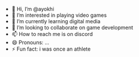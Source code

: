 - 👋 Hi, I’m @ayokhi
- 👀 I’m interested in playing video games
- 🌱 I’m currently learning digital media
- 💞️ I’m looking to collaborate on game development
- 📫 How to reach me is on discord
- 😄 Pronouns: ...
- ⚡ Fun fact: i was once an athlete

<!---
ayokhi/ayokhi is a ✨ special ✨ repository because its `README.md` (this file) appears on your GitHub profile.
You can click the Preview link to take a look at your changes.
--->
